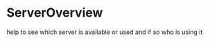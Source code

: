 ServerOverview
==============

help to see which server is available or used and if so who is using it

